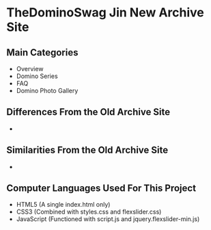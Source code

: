 # TheDominoSwag Jin New Archive Site
## Main Categories
- Overview
- Domino Series
- FAQ
- Domino Photo Gallery

## Differences From the Old Archive Site
-

## Similarities From the Old Archive Site
-

## Computer Languages Used For This Project
- HTML5 (A single index.html only)
- CSS3 (Combined with styles.css and flexslider.css)
- JavaScript (Functioned with script.js and jquery.flexslider-min.js)
